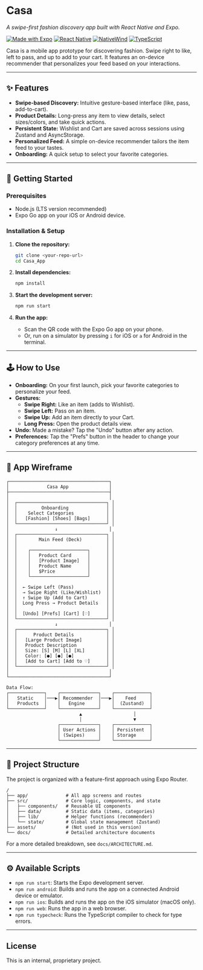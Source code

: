 # Casa

*A swipe-first fashion discovery app built with React Native and Expo.*

[![Made with Expo](https://img.shields.io/badge/Made%20with%20Expo-000020.svg?style=for-the-badge&logo=expo)](https://expo.dev)
[![React Native](https://img.shields.io/badge/React_Native-20232A?style=for-the-badge&logo=react&logoColor=61DAFB)](https://reactnative.dev/)
[![NativeWind](https://img.shields.io/badge/NativeWind-38BDF8?style=for-the-badge&logo=tailwind-css&logoColor=white)](https://www.nativewind.dev/)
[![TypeScript](https://img.shields.io/badge/TypeScript-3178C6?style=for-the-badge&logo=typescript&logoColor=white)](https://www.typescriptlang.org/)

Casa is a mobile app prototype for discovering fashion. Swipe right to like, left to pass, and up to add to your cart. It features an on-device recommender that personalizes your feed based on your interactions.

---

## ✨ Features

- **Swipe-based Discovery:** Intuitive gesture-based interface (like, pass, add-to-cart).
- **Product Details:** Long-press any item to view details, select sizes/colors, and take quick actions.
- **Persistent State:** Wishlist and Cart are saved across sessions using Zustand and AsyncStorage.
- **Personalized Feed:** A simple on-device recommender tailors the item feed to your tastes.
- **Onboarding:** A quick setup to select your favorite categories.

---

## 🚀 Getting Started

### Prerequisites

- Node.js (LTS version recommended)
- Expo Go app on your iOS or Android device.

### Installation & Setup

1.  **Clone the repository:**
    ```bash
    git clone <your-repo-url>
    cd Casa_App
    ```

2.  **Install dependencies:**
    ```bash
    npm install
    ```

3.  **Start the development server:**
    ```bash
    npm run start
    ```

4.  **Run the app:**
    - Scan the QR code with the Expo Go app on your phone.
    - Or, run on a simulator by pressing `i` for iOS or `a` for Android in the terminal.

---

## 🕹️ How to Use

- **Onboarding:** On your first launch, pick your favorite categories to personalize your feed.
- **Gestures:**
    - **Swipe Right:** Like an item (adds to Wishlist).
    - **Swipe Left:** Pass on an item.
    - **Swipe Up:** Add an item directly to your Cart.
    - **Long Press:** Open the product details view.
- **Undo:** Made a mistake? Tap the "Undo" button after any action.
- **Preferences:** Tap the "Prefs" button in the header to change your category preferences at any time.

---

## 🎨 App Wireframe

```
┌─────────────────────────────────────┐
│              Casa App               │
├─────────────────────────────────────┤
│                                     │
│  ┌─────────────────────────────────┐ │
│  │         Onboarding              │ │
│  │    Select Categories            │ │
│  │   [Fashion] [Shoes] [Bags]      │ │
│  └─────────────────────────────────┘ │
│                 ↓                   │
│  ┌─────────────────────────────────┐ │
│  │        Main Feed (Deck)         │ │
│  │                                 │ │
│  │    ┌─────────────────────┐      │ │
│  │    │   Product Card      │      │ │
│  │    │   [Product Image]   │      │ │
│  │    │   Product Name      │      │ │
│  │    │   $Price            │      │ │
│  │    └─────────────────────┘      │ │
│  │                                 │ │
│  │  ← Swipe Left (Pass)            │ │
│  │  → Swipe Right (Like/Wishlist)  │ │
│  │  ↑ Swipe Up (Add to Cart)       │ │
│  │  Long Press → Product Details   │ │
│  │                                 │ │
│  │  [Undo] [Prefs] [Cart] [♡]      │ │
│  └─────────────────────────────────┘ │
│                 ↓                   │
│  ┌─────────────────────────────────┐ │
│  │      Product Details            │ │
│  │   [Large Product Image]         │ │
│  │   Product Description           │ │
│  │   Size: [S] [M] [L] [XL]        │ │
│  │   Color: [●] [●] [●]            │ │
│  │   [Add to Cart] [Add to ♡]      │ │
│  └─────────────────────────────────┘ │
│                                     │
└─────────────────────────────────────┘

Data Flow:
┌─────────────┐    ┌──────────────┐    ┌─────────────┐
│   Static    │───▶│ Recommender  │───▶│    Feed     │
│   Products  │    │   Engine     │    │  (Zustand)  │
└─────────────┘    └──────────────┘    └─────────────┘
                           ▲                   │
                           │                   ▼
                   ┌──────────────┐    ┌─────────────┐
                   │ User Actions │    │ Persistent  │
                   │ (Swipes)     │    │ Storage     │
                   └──────────────┘    └─────────────┘
```

---

## 📂 Project Structure

The project is organized with a feature-first approach using Expo Router.

```
/
├── app/              # All app screens and routes
├── src/              # Core logic, components, and state
│   ├── components/   # Reusable UI components
│   ├── data/         # Static data (items, categories)
│   ├── lib/          # Helper functions (recommender)
│   └── state/        # Global state management (Zustand)
├── assets/           # (Not used in this version)
└── docs/             # Detailed architecture documents
```
For a more detailed breakdown, see `docs/ARCHITECTURE.md`.

---

## ⚙️ Available Scripts

- `npm run start`: Starts the Expo development server.
- `npm run android`: Builds and runs the app on a connected Android device or emulator.
- `npm run ios`: Builds and runs the app on the iOS simulator (macOS only).
- `npm run web`: Runs the app in a web browser.
- `npm run typecheck`: Runs the TypeScript compiler to check for type errors.

---

## License

This is an internal, proprietary project.
